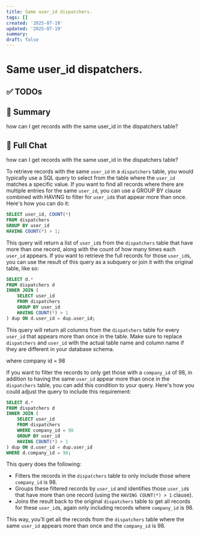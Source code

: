 ```yaml
---
title: Same user_id dispatchers.
tags: []
created: '2025-07-19'
updated: '2025-07-19'
summary:
draft: false
---
```


# Same user_id dispatchers.

## ✅ TODOs


## 📌 Summary
how can I get records with the same user_id in the dispatchers table?

## 🧠 Full Chat


how can I get records with the same user_id in the dispatchers table?

To retrieve records with the same `user_id` in a `dispatchers` table, you would typically use a SQL query to select from the table where the `user_id` matches a specific value. If you want to find all records where there are multiple entries for the same `user_id`, you can use a GROUP BY clause combined with HAVING to filter for `user_id`s that appear more than once. Here's how you can do it:

```sql
SELECT user_id, COUNT(*)
FROM dispatchers
GROUP BY user_id
HAVING COUNT(*) > 1;
```

This query will return a list of `user_id`s from the `dispatchers` table that have more than one record, along with the count of how many times each `user_id` appears. If you want to retrieve the full records for those `user_id`s, you can use the result of this query as a subquery or join it with the original table, like so:

```sql
SELECT d.*
FROM dispatchers d
INNER JOIN (
    SELECT user_id
    FROM dispatchers
    GROUP BY user_id
    HAVING COUNT(*) > 1
) dup ON d.user_id = dup.user_id;
```

This query will return all columns from the `dispatchers` table for every `user_id` that appears more than once in the table. Make sure to replace `dispatchers` and `user_id` with the actual table name and column name if they are different in your database schema.

where company id = 98


If you want to filter the records to only get those with a `company_id` of 98, in addition to having the same `user_id` appear more than once in the `dispatchers` table, you can add this condition to your query. Here's how you could adjust the query to include this requirement:

```sql
SELECT d.*
FROM dispatchers d
INNER JOIN (
    SELECT user_id
    FROM dispatchers
    WHERE company_id = 98
    GROUP BY user_id
    HAVING COUNT(*) > 1
) dup ON d.user_id = dup.user_id
WHERE d.company_id = 98;
```

This query does the following:
- Filters the records in the `dispatchers` table to only include those where `company_id` is 98.
- Groups these filtered records by `user_id` and identifies those `user_id`s that have more than one record (using the `HAVING COUNT(*) > 1` clause).
- Joins the result back to the original `dispatchers` table to get all records for these `user_id`s, again only including records where `company_id` is 98.

This way, you'll get all the records from the `dispatchers` table where the same `user_id` appears more than once and the `company_id` is 98.